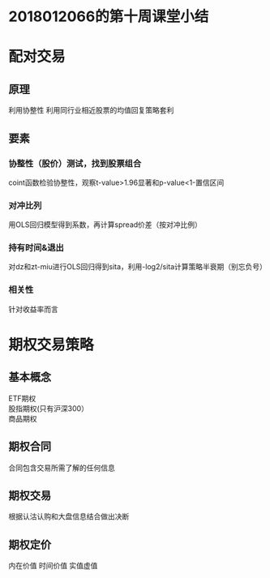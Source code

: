 2018012066的第十周课堂小结
===
# 配对交易
## 原理
利用协整性 利用同行业相近股票的均值回复策略套利
## 要素
### 协整性（股价）测试，找到股票组合
coint函数检验协整性，观察t-value>1.96显著和p-value<1-置信区间
### 对冲比列
用OLS回归模型得到系数，再计算spread价差（按对冲比例）
### 持有时间&退出
对dz和zt-miu进行OLS回归得到sita，利用-log2/sita计算策略半衰期（别忘负号）
### 相关性
针对收益率而言
# 期权交易策略
## 基本概念
ETF期权 <br>
股指期权(只有沪深300）<br>
商品期权 <br>
## 期权合同
合同包含交易所需了解的任何信息
## 期权交易
根据认沽认购和大盘信息结合做出决断
## 期权定价
内在价值 时间价值 实值虚值
